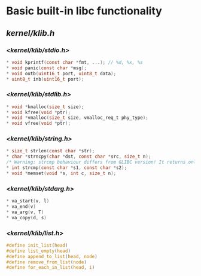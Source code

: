 # **Basic built-in libc functionality**

## ***kernel/klib.h***

### _<kernel/klib/stdio.h>_
```c
* void kprintf(const char *fmt, ...); // %d, %x, %s
* void panic(const char *msg);
* void outb(uint16_t port, uint8_t data);
* uint8_t inb(uint16_t port);
```

### _<kernel/klib/stdlib.h>_
```c
* void *kmalloc(size_t size);
* void kfree(void *ptr);
* void *vmalloc(size_t size, vmalloc_req_t phy_type);
* void vfree(void *ptr);
```

### _<kernel/klib/string.h>_
```c
* size_t strlen(const char *str);
* char *strncpy(char *dst, const char *src, size_t n);
/* Warning: strcmp behaviour differs from GLIBC version! It returns only 0 or -1 */
* int strcmp(const char *s1, const char *s2);
* void *memset(void *s, int c, size_t n);
```

### _<kernel/klib/stdarg.h>_
```c
* va_start(v, l)
* va_end(v)
* va_arg(v, T)
* va_copy(d, s)
```

### _<kernel/klib/list.h>_
```c
#define init_list(head)
#define list_empty(head)
#define append_to_list(head, node)
#define remove_from_list(node)
#define for_each_in_list(head, i)
```